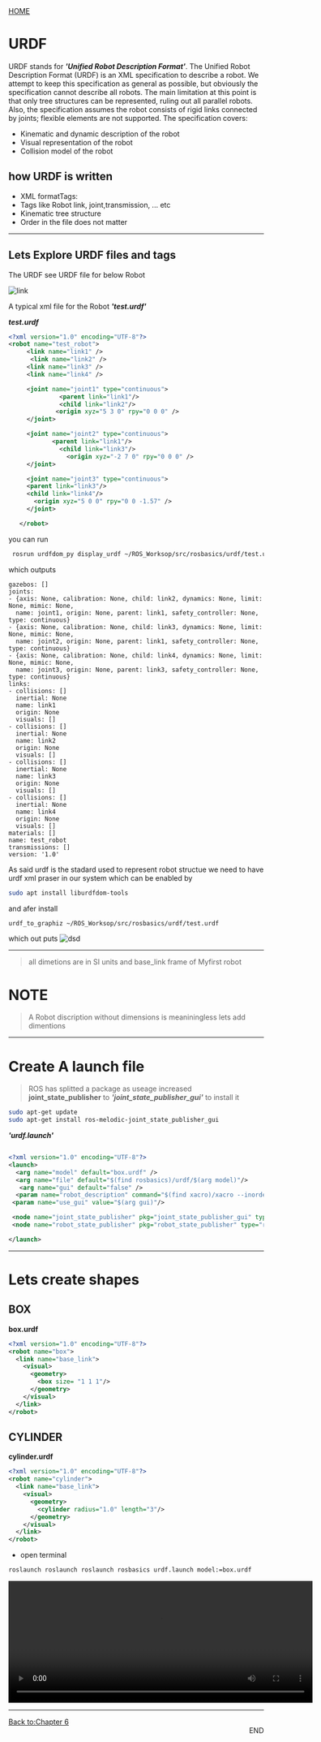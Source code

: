 <div align="left">
  <a href="https://jovinsav.github.io/Rosworkshop/">HOME</a>
</div>

# URDF
URDF stands for ***'Unified Robot Description Format'***.
The Unified Robot Description Format (URDF) is an XML specification to describe a robot. We attempt to keep this specification as general as possible, but obviously the specification cannot describe all robots. The main limitation at this point is that only tree structures can be represented, ruling out all parallel robots. Also, the specification assumes the robot consists of rigid links connected by joints; flexible elements are not supported. The specification covers:

* Kinematic and dynamic description of the robot
* Visual representation of the robot
* Collision model of the robot



## how URDF is written
* XML formatTags:
* Tags like Robot link, joint,transmission, ... etc
* Kinematic tree structure
* Order in the file does not matter

---

## Lets Explore URDF files and tags
The URDF see URDF file for below Robot

![link](images/link.png)

A typical xml file for the Robot ***'test.urdf'***

***test.urdf***
```XML
<?xml version="1.0" encoding="UTF-8"?>
<robot name="test_robot">
     <link name="link1" />
      <link name="link2" />
     <link name="link3" />
     <link name="link4" />

     <joint name="joint1" type="continuous">
              <parent link="link1"/>
              <child link="link2"/>
             <origin xyz="5 3 0" rpy="0 0 0" />
     </joint>

     <joint name="joint2" type="continuous">
            <parent link="link1"/>
              <child link="link3"/>
                <origin xyz="-2 7 0" rpy="0 0 0" />
     </joint>

     <joint name="joint3" type="continuous">
     <parent link="link3"/>
     <child link="link4"/>
       <origin xyz="5 0 0" rpy="0 0 -1.57" />
     </joint>

   </robot>
```
you can run
```bash
 rosrun urdfdom_py display_urdf ~/ROS_Worksop/src/rosbasics/urdf/test.urdf
 ```
 which outputs
```
gazebos: []
joints:
- {axis: None, calibration: None, child: link2, dynamics: None, limit: None, mimic: None,
  name: joint1, origin: None, parent: link1, safety_controller: None, type: continuous}
- {axis: None, calibration: None, child: link3, dynamics: None, limit: None, mimic: None,
  name: joint2, origin: None, parent: link1, safety_controller: None, type: continuous}
- {axis: None, calibration: None, child: link4, dynamics: None, limit: None, mimic: None,
  name: joint3, origin: None, parent: link3, safety_controller: None, type: continuous}
links:
- collisions: []
  inertial: None
  name: link1
  origin: None
  visuals: []
- collisions: []
  inertial: None
  name: link2
  origin: None
  visuals: []
- collisions: []
  inertial: None
  name: link3
  origin: None
  visuals: []
- collisions: []
  inertial: None
  name: link4
  origin: None
  visuals: []
materials: []
name: test_robot
transmissions: []
version: '1.0'

```


As said urdf is the stadard used to represent robot structue we need to have urdf xml praser in our system which can be enabled by

```bash
sudo apt install liburdfdom-tools
```
and afer install
```bash
urdf_to_graphiz ~/ROS_Worksop/src/rosbasics/urdf/test.urdf
```
which out puts
![dsd](images/test_robot.jpg)

---

> all dimetions are in SI units and base_link frame  of Myfirst robot

# NOTE
> A Robot discription without dimensions is meaniningless lets add dimentions

---
# Create A launch file  
> ROS has splitted a package as useage increased **joint_state_publisher** to ***'joint_state_publisher_gui'***
to install it
```bash
sudo apt-get update
sudo apt-get install ros-melodic-joint_state_publisher_gui
```

***'urdf.launch'***

```xml

<?xml version="1.0" encoding="UTF-8"?>
<launch>
  <arg name="model" default="box.urdf" />
  <arg name="file" default="$(find rosbasics)/urdf/$(arg model)"/>
   <arg name="gui" default="false" />
  <param name="robot_description" command="$(find xacro)/xacro --inorder $(arg file)" />
 <param name="use_gui" value="$(arg gui)"/>

 <node name="joint_state_publisher" pkg="joint_state_publisher_gui" type="joint_state_publisher_gui" />
 <node name="robot_state_publisher" pkg="robot_state_publisher" type="robot_state_publisher" />

</launch>
```
---

# Lets create shapes
## BOX

**box.urdf**

```XML
<?xml version="1.0" encoding="UTF-8"?>
<robot name="box">
  <link name="base_link">
    <visual>
      <geometry>
        <box size= "1 1 1"/>
      </geometry>
    </visual>
  </link>
</robot>
```
## CYLINDER

**cylinder.urdf**

```XML
<?xml version="1.0" encoding="UTF-8"?>
<robot name="cylinder">
  <link name="base_link">
    <visual>
      <geometry>
        <cylinder radius="1.0" length="3"/>
      </geometry>
    </visual>
  </link>
</robot>
```

* open terminal

 ```bash
roslaunch roslaunch roslaunch rosbasics urdf.launch model:=box.urdf
 ```
 
<video width="600" height="240" controls preload>
    <source src="rviz-2020.mp4"></source> 
</video>

 ---
<div align="left">
  <a href="https://jovinsav.github.io/Rosworkshop/chapter6.html">Back to:Chapter 6</a>
</div>

<div align="right">
  END
</div>

